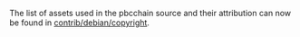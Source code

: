 The list of assets used in the pbcchain source and their attribution can now be found in [contrib/debian/copyright](../contrib/debian/copyright).
